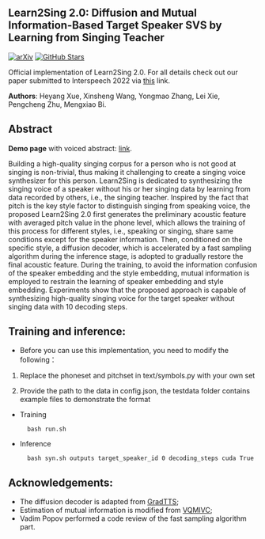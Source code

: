 ## Learn2Sing 2.0: Diffusion and Mutual Information-Based Target Speaker SVS by Learning from Singing Teacher
[![arXiv](https://img.shields.io/badge/arXiv-Paper-<COLOR>.svg)](https://arxiv.org/abs/2203.16408)
[![GitHub Stars](https://img.shields.io/github/stars/Wendison/VQMIVC?style=social)](https://github.com/WelkinYang/Learn2Sing2.0)

Official implementation of Learn2Sing 2.0. For all details check out our paper submitted to Interspeech 2022 via [this](https://arxiv.org/abs/2203.16408) link.

**Authors**: Heyang Xue, Xinsheng Wang, Yongmao Zhang, Lei Xie, Pengcheng Zhu, Mengxiao Bi.

## Abstract

**Demo page** with voiced abstract: [link](https://welkinyang.github.io/Learn2Sing2.0/).

Building a high-quality singing corpus for a person who is not good at singing is non-trivial, thus making it challenging to create a singing voice synthesizer for this person. Learn2Sing is dedicated to synthesizing the singing voice of a speaker without his or her singing data by learning from data recorded by others, i.e., the singing teacher. Inspired by the fact that pitch is the key style factor to distinguish singing from speaking voice, the proposed Learn2Sing 2.0 first generates the preliminary acoustic feature with averaged pitch value in the phone level, which allows the training of this process for different styles, i.e., speaking or singing, share same conditions except for the speaker information. Then, conditioned on the specific style, a diffusion decoder, which is accelerated by a fast sampling algorithm during the inference stage, is adopted to gradually restore the final acoustic feature. During the training, to avoid the information confusion of the speaker embedding and the style embedding, mutual information is employed to restrain the learning of speaker embedding and style embedding. Experiments show that the proposed approach is capable of synthesizing high-quality singing voice for the target speaker without singing data with 10 decoding steps.

## Training and inference:
*  Before you can use this implementation, you need to modify the following：

1. Replace the phoneset and pitchset in text/symbols.py with your own set

2. Provide the path to the data in config.json, the testdata folder contains example files to demonstrate the format

* Training

		bash run.sh
  
* Inference

		bash syn.sh outputs target_speaker_id 0 decoding_steps cuda True
		
## Acknowledgements:
* The diffusion decoder is adapted from [GradTTS](https://github.com/huawei-noah/Speech-Backbones/tree/main/Grad-TTS);
* Estimation of mutual information is modified from [VQMIVC](https://github.com/Wendison/VQMIVC/);
* Vadim Popov performed a code review of the fast sampling algorithm part.

